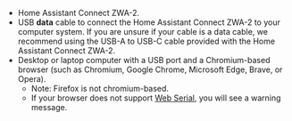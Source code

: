 <!---List of Prerequisites for tasks related to the Home Assistant Connect ZWA-2 Toolbox, under https://home-assistant.github.io/zwa2-toolbox/. -->

- Home Assistant Connect ZWA-2.
- USB **data** cable to connect the Home Assistant Connect ZWA-2 to your computer system. If you are unsure if your cable is a data cable, we recommend using the USB-A to USB-C cable provided with the Home Assistant Connect ZWA-2.
- Desktop or laptop computer with a USB port and a Chromium-based browser (such as Chromium, Google Chrome, Microsoft Edge, Brave, or Opera).
  - Note: Firefox is not chromium-based.
  - If your browser does not support [Web Serial](https://developer.mozilla.org/en-US/docs/Web/API/Web_Serial_API#browser_compatibility), you will see a warning message.
